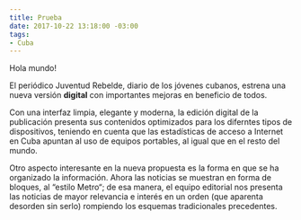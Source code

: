 ```yaml
---
title: Prueba
date: 2017-10-22 13:18:00 -03:00
tags:
- Cuba
---
```


Hola mundo!

El periódico Juventud Rebelde, diario de los jóvenes cubanos, estrena una nueva versión **digital** con importantes mejoras en beneficio de todos.

Con una interfaz limpia, elegante y moderna, la edición digital de la publicación presenta sus contenidos optimizados para los diferntes tipos de dispositivos, teniendo en cuenta que las estadísticas de acceso a Internet en Cuba apuntan al uso de equipos portables, al igual que en el resto del mundo.

Otro aspecto interesante en la nueva propuesta es la forma en que se ha organizado la información. Ahora las noticias se muestran en forma de bloques, al “estilo Metro“; de esa manera, el equipo editorial nos presenta las noticias de mayor relevancia e interés en un orden (que aparenta desorden sin serlo) rompiendo los esquemas tradicionales precedentes.